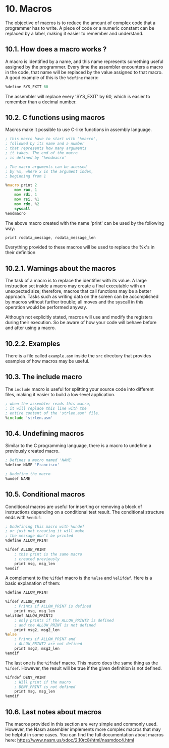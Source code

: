 # 10. Macros
The objective of macros is to reduce the amount of complex code that a programmer has to write. A piece of code or a numeric constant can be replaced by a label, making it easier to remember and understand.

## 10.1. How does a macro works ?
A macro is identified by a name, and this name represents something useful assigned by the programmer. Every time the assembler encounters a macro in the code, that name will be replaced by the value assigned to that macro. A good example of this is the `%define` macro:
```asm
%define SYS_EXIT 60
```
The assembler will replace every 'SYS_EXIT' by 60, which is easier to remember than a decimal number.

## 10.2. C functions using macros
Macros make it possible to use C-like functions in assembly language.

```asm
; this macro have to start with '%macro',
; followed by its name and a number 
; that represents how many arguments
; it takes. The end of the macro
; is defined by '%endmacro'

; The macro arguments can be acessed
; by %x, where x is the argument index,
; beginning from 1

%macro print 2
    mov rax, 1
    mov rdi, 1
    mov rsi, %1
    mov rdx, %2
    syscall
%endmacro
```
The above macro created with the name 'print' can be used by the following way:
```asm
print rodata_message, rodata_message_len
```
Everything provided to these macros will be used to replace the %x's in their definition


## 10.2.1. Warnings about the macros
The task of a macro is to replace the identifier with its value. A large instruction set inside a macro may create a final executable with an unexpected size; therefore, macros that call functions may be a better approach. Tasks such as writing data on the screen can be accomplished by macros without further trouble; all moves and the syscall in this operation would be performed anyway.

Although not explicitly stated, macros will use and modify the registers during their execution. So be aware of how your code will behave before and after using a macro.

## 10.2.2. Examples
There is a file called `example.asm` inside the `src` directory that provides examples of how macros may be useful.

## 10.3. The include macro
The `include` macro is useful for splitting your source code into different files, making it easier to build a low-level application.
```asm
; when the assembler reads this macro,
; it will replace this line with the
; entire content of the 'strlen.asm' file.
%include 'strlen.asm'
```

## 10.4. Undefining macros
Similar to the C programming language, there is a macro to undefine a previously created macro.
```asm
; Defines a macro named 'NAME'
%define NAME 'Francisco'

; Undefine the macro
%undef NAME
```

## 10.5. Conditional macros
Conditional macros are useful for inserting or removing a block of instructions depending on a conditional test result. The conditional structure ends with `%endif`:
```asm
; Undefining this macro with %undef
; or just not creating it will make
; the message don't be printed
%define ALLOW_PRINT

%ifdef ALLOW_PRINT
    ; this print is the same macro
    ; created previously
    print msg, msg_len
%endif
```
A complement to the `%ifdef` macro is the `%else` and `%elifdef`. Here is a basic explanation of them:
```asm
%define ALLOW_PRINT

%ifdef ALLOW_PRINT
    ; Prints if ALLOW_PRINT is defined
    print msg, msg_len
%elifdef ALLOW_PRINT2
    ; only prints if the ALLOW_PRINT2 is defined
    ; and the ALLOW_PRINT is not defined
    print msg2, msg2_len
%else
    ; Prints if ALLOW_PRINT and 
    ; ALLOW_PRINT2 are not defined
    print msg3, msg3_len
%endif
```
The last one is the `%ifndef` macro. This macro does the same thing as the `%ifdef`. However, the result will be true if the given definition is not defined.
```asm
%ifndef DENY_PRINT
    ; Will print if the macro
    ; DENY_PRINT is not defined
    print msg, msg_len
%endif
```
## 10.6. Last notes about macros
The macros provided in this section are very simple and commonly used. However, the Nasm assembler implements more complex macros that may be helpful in some cases. You can find the full documentation about macros here: https://www.nasm.us/xdoc/2.10rc8/html/nasmdoc4.html